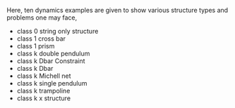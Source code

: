 Here, ten dynamics examples are given to show various structure types and problems one may face,

- class 0 string only structure
- class 1 cross bar
- class 1 prism
- class k double pendulum
- class k Dbar Constraint
- class k Dbar
- class k Michell net
- class k single pendulum
- class k trampoline
- class k x structure